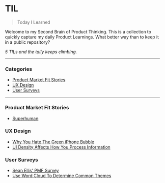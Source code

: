 # TIL

> Today I Learned

Welcome to my Second Brain of Product Thinking. This is a collection to quickly capture my daily Product Learnings. What better way than to keep it in a public repository? 

_5 TILs and the tally keeps climbing._

---

### Categories

* [Product Market Fit Stories](#product-market-fit-stories)
* [UX Design](#UXDesign)
* [User Surveys](#UserSurveys)

---

### Product Market Fit Stories
- [Superhuman](https://github.com/erascon7/TIL/blob/main/Product%20Market%20Fit%20Stories/Superhuman.md)

### UX Design
- [Why You Hate The Green iPhone Bubble](https://github.com/erascon7/TIL/blob/main/Design/Why%20You%20Hate%20The%20Green%20Bubble.md)
- [UI Density Affects How You Process Information](https://github.com/erascon7/TIL/blob/main/UX%20Design/UI%20Density%20Affects%20How%20You%20Process%20Information.md)

### User Surveys
- [Sean Ellis' PMF Survey](https://github.com/erascon7/TIL/blob/main/User%20Surveys/Sean%20Ellis'%20PMF%20Survey.md)
- [Use Word Cloud To Determine Common Themes](https://github.com/erascon7/TIL/blob/main/User%20Surveys/Use%20Word%20Cloud%20To%20Determine%20Common%20Themes.md)

